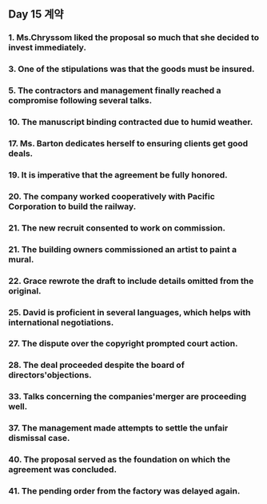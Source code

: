 ## Day 15 계약

### 1. Ms.Chryssom liked the proposal so much that she decided to invest immediately.

### 3. One of the stipulations was that the goods must be insured.

### 5. The contractors and management finally reached a compromise following several talks.

### 10. The manuscript binding contracted due to humid weather.

### 17. Ms. Barton dedicates herself to ensuring clients get good deals.

### 19. It is imperative that the agreement be fully honored.

### 20. The company worked cooperatively with Pacific Corporation to build the railway.

### 21. The new recruit consented to work on commission.

### 21. The building owners commissioned an artist to paint a mural.

### 22. Grace rewrote the draft to include details omitted from the original.

### 25. David is proficient in several languages, which helps with international negotiations.

### 27. The dispute over the copyright prompted court action.

### 28. The deal proceeded despite the board of directors'objections.

### 33. Talks concerning the companies'merger are proceeding well.

### 37. The management made attempts to settle the unfair dismissal case.

### 40. The proposal served as the foundation on which the agreement was concluded.

### 41. The pending order from the factory was delayed again.
